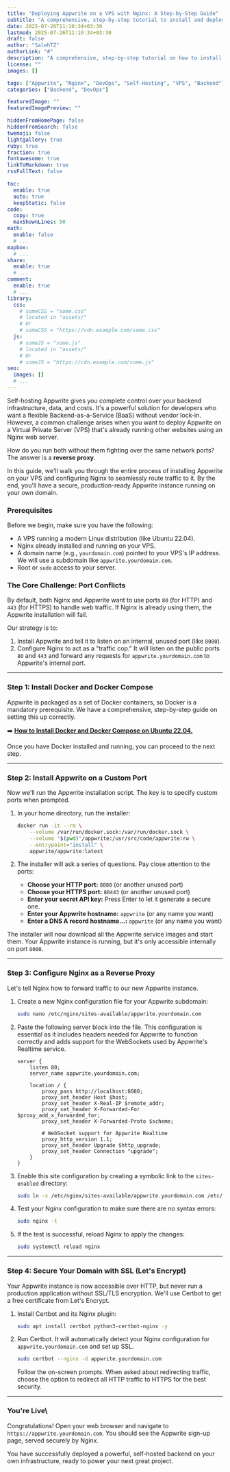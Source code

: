 ```yaml
---
title: "Deploying Appwrite on a VPS with Nginx: A Step-by-Step Guide"
subtitle: "A comprehensive, step-by-step tutorial to install and deploy Appwrite"
date: 2025-07-26T11:10:34+03:30
lastmod: 2025-07-26T11:10:34+03:30
draft: false
author: "SalehTZ"
authorLink: "#"
description: "A comprehensive, step-by-step tutorial on how to install and deploy Appwrite on a VPS that is already running an Nginx web server. This guide covers Docker installation, reverse proxy configuration, and securing your setup with free SSL from Let's Encrypt for a production-ready environment."
license: ""
images: []

tags: ["Appwrite", "Nginx", "DevOps", "Self-Hosting", "VPS", "Backend"]
categories: ["Backend", "DevOps"]

featuredImage: ""
featuredImagePreview: ""

hiddenFromHomePage: false
hiddenFromSearch: false
twemoji: false
lightgallery: true
ruby: true
fraction: true
fontawesome: true
linkToMarkdown: true
rssFullText: false

toc:
  enable: true
  auto: true
  keepStatic: false
code:
  copy: true
  maxShownLines: 50
math:
  enable: false
  # ...
mapbox:
  # ...
share:
  enable: true
  # ...
comment:
  enable: true
  # ...
library:
  css:
    # someCSS = "some.css"
    # located in "assets/"
    # Or
    # someCSS = "https://cdn.example.com/some.css"
  js:
    # someJS = "some.js"
    # located in "assets/"
    # Or
    # someJS = "https://cdn.example.com/some.js"
seo:
  images: []
  # ...
---
```



Self-hosting Appwrite gives you complete control over your backend infrastructure, data, and costs. It's a powerful solution for developers who want a flexible Backend-as-a-Service (BaaS) without vendor lock-in. However, a common challenge arises when you want to deploy Appwrite on a Virtual Private Server (VPS) that's already running other websites using an Nginx web server.

<!--more-->

How do you run both without them fighting over the same network ports? The answer is a **reverse proxy**.

In this guide, we'll walk you through the entire process of installing Appwrite on your VPS and configuring Nginx to seamlessly route traffic to it. By the end, you'll have a secure, production-ready Appwrite instance running on your own domain.

### Prerequisites

Before we begin, make sure you have the following:

* A VPS running a modern Linux distribution (like Ubuntu 22.04).
* Nginx already installed and running on your VPS.
* A domain name (e.g., `yourdomain.com`) pointed to your VPS's IP address. We will use a subdomain like `appwrite.yourdomain.com`.
* Root or `sudo` access to your server.

### The Core Challenge: Port Conflicts

By default, both Nginx and Appwrite want to use ports `80` (for HTTP) and `443` (for HTTPS) to handle web traffic. If Nginx is already using them, the Appwrite installation will fail.

Our strategy is to:

1. Install Appwrite and tell it to listen on an internal, unused port (like `8080`).
2. Configure Nginx to act as a "traffic cop." It will listen on the public ports `80` and `443` and forward any requests for `appwrite.yourdomain.com` to Appwrite's internal port.

-----

### Step 1: Install Docker and Docker Compose

Appwrite is packaged as a set of Docker containers, so Docker is a mandatory prerequisite. We have a comprehensive, step-by-step guide on setting this up correctly.

➡️ **[How to Install Docker and Docker Compose on Ubuntu 22.04.](https://www.salehtz.ir/ultimate_guide_to_install_docker)**

Once you have Docker installed and running, you can proceed to the next step.

-----

### Step 2: Install Appwrite on a Custom Port

Now we'll run the Appwrite installation script. The key is to specify custom ports when prompted.

1. In your home directory, run the installer:

    ```bash
    docker run -it --rm \
        --volume /var/run/docker.sock:/var/run/docker.sock \
        --volume "$(pwd)"/appwrite:/usr/src/code/appwrite:rw \
        --entrypoint="install" \
        appwrite/appwrite:latest
    ```

2. The installer will ask a series of questions. Pay close attention to the ports:

      * **Choose your HTTP port:** `8080` (or another unused port)
      * **Choose your HTTPS port:** `80443` (or another unused port)
      * **Enter your secret API key:** Press Enter to let it generate a secure one.
      * **Enter your Appwrite hostname:** `appwrite` (or any name you want)
      * **Enter a DNS A record hostname...:** `appwrite` (or any name you want)

The installer will now download all the Appwrite service images and start them. Your Appwrite instance is running, but it's only accessible internally on port `8080`.

-----

### Step 3: Configure Nginx as a Reverse Proxy

Let's tell Nginx how to forward traffic to our new Appwrite instance.

1. Create a new Nginx configuration file for your Appwrite subdomain:

    ```bash
    sudo nano /etc/nginx/sites-available/appwrite.yourdomain.com
    ```

2. Paste the following server block into the file. This configuration is essential as it includes headers needed for Appwrite to function correctly and adds support for the WebSockets used by Appwrite's Realtime service.

    ```nginx
    server {
        listen 80;
        server_name appwrite.yourdomain.com;

        location / {
            proxy_pass http://localhost:8080;
            proxy_set_header Host $host;
            proxy_set_header X-Real-IP $remote_addr;
            proxy_set_header X-Forwarded-For $proxy_add_x_forwarded_for;
            proxy_set_header X-Forwarded-Proto $scheme;
            
            # WebSocket support for Appwrite Realtime
            proxy_http_version 1.1;
            proxy_set_header Upgrade $http_upgrade;
            proxy_set_header Connection "upgrade";
        }
    }
    ```

3. Enable this site configuration by creating a symbolic link to the `sites-enabled` directory:

    ```bash
    sudo ln -s /etc/nginx/sites-available/appwrite.yourdomain.com /etc/nginx/sites-enabled/
    ```

4. Test your Nginx configuration to make sure there are no syntax errors:

    ```bash
    sudo nginx -t
    ```

5. If the test is successful, reload Nginx to apply the changes:

    ```bash
    sudo systemctl reload nginx
    ```

-----

### Step 4: Secure Your Domain with SSL (Let's Encrypt)

Your Appwrite instance is now accessible over HTTP, but never run a production application without SSL/TLS encryption. We'll use Certbot to get a free certificate from Let's Encrypt.

1. Install Certbot and its Nginx plugin:

    ```bash
    sudo apt install certbot python3-certbot-nginx -y
    ```

2. Run Certbot. It will automatically detect your Nginx configuration for `appwrite.yourdomain.com` and set up SSL.

    ```bash
    sudo certbot --nginx -d appwrite.yourdomain.com
    ```

    Follow the on-screen prompts. When asked about redirecting traffic, choose the option to redirect all HTTP traffic to HTTPS for the best security.

-----

### You're Live\

Congratulations\! Open your web browser and navigate to `https://appwrite.yourdomain.com`. You should see the Appwrite sign-up page, served securely by Nginx.

You have successfully deployed a powerful, self-hosted backend on your own infrastructure, ready to power your next great project.
